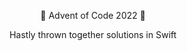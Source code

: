 <p align="center">
🎄 Advent of Code 2022 🎄
</p>
<p align="center">
Hastly thrown together solutions in Swift
</p>
